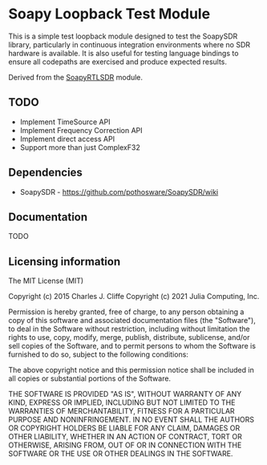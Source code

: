 # Soapy Loopback Test Module

This is a simple test loopback module designed to test the SoapySDR library, particularly in
continuous integration environments where no SDR hardware is available. It is also useful for testing
language bindings to ensure all codepaths are exercised and produce expected results.

Derived from the [SoapyRTLSDR](https://github.com/pothosware/SoapyRTLSDR) module.

## TODO

* Implement TimeSource API
* Implement Frequency Correction API
* Implement direct access API
* Support more than just ComplexF32

## Dependencies

* SoapySDR - https://github.com/pothosware/SoapySDR/wiki

## Documentation

TODO

## Licensing information

The MIT License (MIT)

Copyright (c) 2015 Charles J. Cliffe
Copyright (c) 2021 Julia Computing, Inc.

Permission is hereby granted, free of charge, to any person obtaining a copy
of this software and associated documentation files (the "Software"), to deal
in the Software without restriction, including without limitation the rights
to use, copy, modify, merge, publish, distribute, sublicense, and/or sell
copies of the Software, and to permit persons to whom the Software is
furnished to do so, subject to the following conditions:

The above copyright notice and this permission notice shall be included in
all copies or substantial portions of the Software.

THE SOFTWARE IS PROVIDED "AS IS", WITHOUT WARRANTY OF ANY KIND, EXPRESS OR
IMPLIED, INCLUDING BUT NOT LIMITED TO THE WARRANTIES OF MERCHANTABILITY,
FITNESS FOR A PARTICULAR PURPOSE AND NONINFRINGEMENT. IN NO EVENT SHALL THE
AUTHORS OR COPYRIGHT HOLDERS BE LIABLE FOR ANY CLAIM, DAMAGES OR OTHER
LIABILITY, WHETHER IN AN ACTION OF CONTRACT, TORT OR OTHERWISE, ARISING FROM,
OUT OF OR IN CONNECTION WITH THE SOFTWARE OR THE USE OR OTHER DEALINGS IN
THE SOFTWARE.
